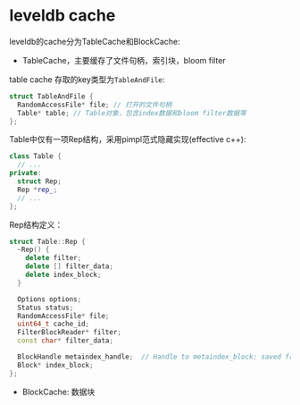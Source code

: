 leveldb cache
==================
leveldb的cache分为TableCache和BlockCache:
  * TableCache，主要缓存了文件句柄，索引块，bloom filter

  table cache 存取的key类型为`TableAndFile`:
  ```C++
  struct TableAndFile {
	RandomAccessFile* file; // 打开的文件句柄
	Table* table; // Table对象，包含index数据和bloom filter数据等
  };

  ```

  Table中仅有一项Rep结构，采用pimpl范式隐藏实现(effective c++):
  ```C++
  class Table {
    // ...
  private:
    struct Rep;
    Rep *rep_;
    // ...
  };
  ```
  
  Rep结构定义：
  ```C++
  struct Table::Rep {
	~Rep() {
	  delete filter;
	  delete [] filter_data;
	  delete index_block;
	}

	Options options;
	Status status;
	RandomAccessFile* file;
	uint64_t cache_id;
	FilterBlockReader* filter;
	const char* filter_data;

	BlockHandle metaindex_handle;  // Handle to metaindex_block: saved from footer
	Block* index_block;
  };
  ```

  * BlockCache: 数据块

